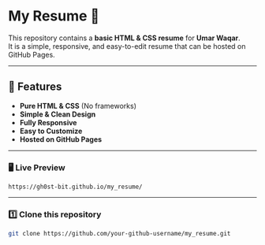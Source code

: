 # My Resume 🌟

This repository contains a **basic HTML & CSS resume** for **Umar Waqar**.  
It is a simple, responsive, and easy-to-edit resume that can be hosted on GitHub Pages.

---

## 📌 Features
- **Pure HTML & CSS** (No frameworks)
- **Simple & Clean Design**
- **Fully Responsive**
- **Easy to Customize**
- **Hosted on GitHub Pages**

---

### 🖥️ Live Preview    

`https://gh0st-bit.github.io/my_resume/`

---

### 1️⃣ Clone this repository  
```sh
git clone https://github.com/your-github-username/my_resume.git
